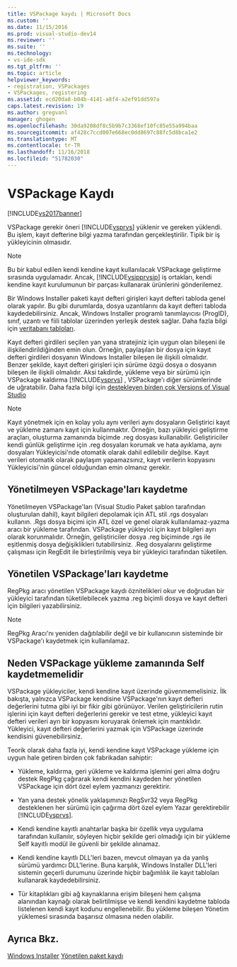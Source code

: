 ```yaml
---
title: VSPackage kaydı | Microsoft Docs
ms.custom: ''
ms.date: 11/15/2016
ms.prod: visual-studio-dev14
ms.reviewer: ''
ms.suite: ''
ms.technology:
- vs-ide-sdk
ms.tgt_pltfrm: ''
ms.topic: article
helpviewer_keywords:
- registration, VSPackages
- VSPackages, registering
ms.assetid: ecd20da8-b04b-4141-a8f4-a2ef91dd597a
caps.latest.revision: 19
ms.author: gregvanl
manager: ghogen
ms.openlocfilehash: 30da9208df8c5b9b7c3368ef10fc85e55a994baa
ms.sourcegitcommit: af428c7ccd007e668ec0dd8697c88fc5d8bca1e2
ms.translationtype: MT
ms.contentlocale: tr-TR
ms.lasthandoff: 11/16/2018
ms.locfileid: "51782030"
---
```

# <a name="vspackage-registration"></a>VSPackage Kaydı
[!INCLUDE[vs2017banner](../../includes/vs2017banner.md)]

VSPackage gerekir öneri [!INCLUDE[vsprvs](../../includes/vsprvs-md.md)] yüklenir ve gereken yüklendi. Bu işlem, kayıt defterine bilgi yazma tarafından gerçekleştirilir. Tipik bir iş yükleyicinin olmasıdır.  
  
> [!NOTE]
>  Bu bir kabul edilen kendi kendine kayıt kullanılacak VSPackage geliştirme sırasında uygulamadır. Ancak, [!INCLUDE[vsipprvsip](../../includes/vsipprvsip-md.md)] iş ortakları, kendi kendine kayıt kurulumunun bir parçası kullanarak ürünlerini gönderilemez.  
  
 Bir Windows Installer paketi kayıt defteri girişleri kayıt defteri tabloda genel olarak yapılır. Bu gibi durumlarda, dosya uzantılarını da kayıt defteri tabloda kaydedebilirsiniz. Ancak, Windows Installer programlı tanımlayıcısı (ProgID), sınıf, uzantı ve fiili tablolar üzerinden yerleşik destek sağlar. Daha fazla bilgi için [veritabanı tabloları](http://msdn.microsoft.com/library/aa368259\(VS.85\).aspx).  
  
 Kayıt defteri girdileri seçilen yan yana stratejiniz için uygun olan bileşeni ile ilişkilendirildiğinden emin olun. Örneğin, paylaşılan bir dosya için kayıt defteri girdileri dosyanın Windows Installer bileşen ile ilişkili olmalıdır. Benzer şekilde, kayıt defteri girişleri için sürüme özgü dosya o dosyanın bileşen ile ilişkili olmalıdır. Aksi takdirde, yükleme veya bir sürümü için VSPackage kaldırma [!INCLUDE[vsprvs](../../includes/vsprvs-md.md)] , VSPackage'ı diğer sürümlerinde de uğratabilir. Daha fazla bilgi için [destekleyen birden çok Versions of Visual Studio](../../extensibility/supporting-multiple-versions-of-visual-studio.md)  
  
> [!NOTE]
>  Kayıt yönetmek için en kolay yolu aynı verileri aynı dosyaların Geliştirici kayıt ve yükleme zamanı kayıt için kullanmaktır. Örneğin, bazı yükleyici geliştirme araçları, oluşturma zamanında biçimde .reg dosyası kullanabilir. Geliştiriciler kendi günlük geliştirme için .reg dosyaları korumak ve hata ayıklama, aynı dosyaları Yükleyicisi'nde otomatik olarak dahil edilebilir değilse. Kayıt verileri otomatik olarak paylaşım yapamazsınız, kayıt verilerin kopyasını Yükleyicisi'nin güncel olduğundan emin olmanız gerekir.  
  
## <a name="registering-unmanaged-vspackages"></a>Yönetilmeyen VSPackage'ları kaydetme  
 Yönetilmeyen VSPackage'ları (Visual Studio Paket şablon tarafından oluşturulan dahil), kayıt bilgileri depolamak için ATL stil .rgs dosyaları kullanın. .Rgs dosya biçimi için ATL özel ve genel olarak kullanılamaz-yazma aracı bir yükleme tarafından. VSPackage yükleyici için kayıt bilgileri ayrı olarak korunmalıdır. Örneğin, geliştiriciler dosya .reg biçiminde .rgs ile eşitlenmiş dosya değişiklikleri tutabilirsiniz. .Reg dosyalarını geliştirme çalışması için RegEdit ile birleştirilmiş veya bir yükleyici tarafından tüketilen.  
  
## <a name="registering-managed-vspackages"></a>Yönetilen VSPackage'ları kaydetme  
 RegPkg aracı yönetilen VSPackage kaydı öznitelikleri okur ve doğrudan bir yükleyici tarafından tüketilebilecek yazma .reg biçimli dosya ve kayıt defteri için bilgileri yazabilirsiniz.  
  
> [!NOTE]
>  RegPkg Aracı'nı yeniden dağıtılabilir değil ve bir kullanıcının sisteminde bir VSPackage'ı kaydetmek için kullanılamaz.  
  
## <a name="why-vspackages-should-not-self-register-at-install-time"></a>Neden VSPackage yükleme zamanında Self kaydetmemelidir  
 VSPackage yükleyiciler, kendi kendine kayıt üzerinde güvenmemelisiniz. İlk bakışta, yalnızca VSPackage kendisine VSPackage'nın kayıt defteri değerlerini tutma gibi iyi bir fikir gibi görünüyor. Verilen geliştiricilerin rutin işlerini için kayıt defteri değerlerini gerekir ve test etme, yükleyici kayıt defteri verileri ayrı bir kopyasını koruyarak önlemek için mantıklıdır. Yükleyici, kayıt defteri değerlerini yazmak için VSPackage üzerinde kendisini güvenebilirsiniz.  
  
 Teorik olarak daha fazla iyi, kendi kendine kayıt VSPackage yükleme için uygun hale getiren birden çok fabrikadan sahiptir:  
  
-   Yükleme, kaldırma, geri yükleme ve kaldırma işlemini geri alma doğru destek RegPkg çağırarak kendi kendini kaydeden her yönetilen VSPackage için dört özel eylem yazmanızı gerektirir.  
  
-   Yan yana destek yönelik yaklaşımınızı RegSvr32 veya RegPkg desteklenen her sürümü için çağırma dört özel eylem Yazar gerektirebilir [!INCLUDE[vsprvs](../../includes/vsprvs-md.md)].  
  
-   Kendi kendine kayıtlı anahtarlar başka bir özellik veya uygulama tarafından kullanılır, söyleyen hiçbir şekilde geri olmadığı için bir yükleme Self kayıtlı modül ile güvenli bir şekilde alınamaz.  
  
-   Kendi kendine kayıtlı DLL'leri bazen, mevcut olmayan ya da yanlış sürümü yardımcı DLL'lerine. Buna karşılık, Windows Installer DLL'leri sistemin geçerli durumunu üzerinde hiçbir bağımlılık ile kayıt tabloları kullanarak kaydedebilirsiniz.  
  
-   Tür kitaplıkları gibi ağ kaynaklarına erişim bileşeni hem çalışma alanından kaynağı olarak belirtilmişse ve kendi kendini kaydetme tabloda listelenen kendi kayıt kodunu engellenebilir. Bu yükleme bileşen Yönetim yüklemesi sırasında başarısız olmasına neden olabilir.  
  
## <a name="see-also"></a>Ayrıca Bkz.  
 [Windows Installer](http://msdn.microsoft.com/library/cc185688\(VS.85\).aspx)   
 [Yönetilen paket kaydı](http://msdn.microsoft.com/en-us/f69e0ea3-6a92-4639-8ca9-4c9c210e58a1)


